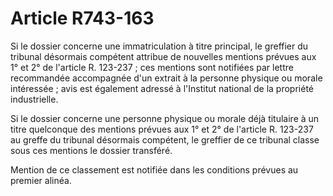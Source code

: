 # Article R743-163

Si le dossier concerne une immatriculation à titre principal, le greffier du tribunal désormais compétent attribue de nouvelles mentions prévues aux 1° et 2° de l'article R. 123-237 ; ces mentions sont notifiées par lettre recommandée accompagnée d'un extrait à la personne physique ou morale intéressée ; avis est également adressé à l'Institut national de la propriété industrielle.

Si le dossier concerne une personne physique ou morale déjà titulaire à un titre quelconque des mentions prévues aux 1° et 2° de l'article R. 123-237 au greffe du tribunal désormais compétent, le greffier de ce tribunal classe sous ces mentions le dossier transféré.

Mention de ce classement est notifiée dans les conditions prévues au premier alinéa.

